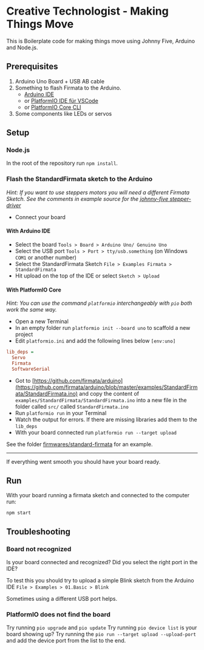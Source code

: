 # Creative Technologist - Making Things Move

This is Boilerplate code for making things move using Johnny Five, Arduino and Node.js.

## Prerequisites

1. Arduino Uno Board + USB AB cable
2. Something to flash Firmata to the Arduino.
   - [Arduino IDE](https://www.arduino.cc/en/Main/Software)
   - or [PlatformIO IDE für VSCode](https://platformio.org/)
   - or [PlatformIO Core CLI](https://docs.platformio.org/en/latest/installation.html#)
3. Some components like LEDs or servos

## Setup

### Node.js

In the root of the repository run `npm install`.  

### Flash the StandardFirmata sketch to the Arduino

*Hint: If you want to use steppers motors you will need a different Firmata Sketch. See the comments in example source for the [johnny-five stepper-driver](http://johnny-five.io/examples/stepper-driver/)*

- Connect your board
  
#### With Arduino IDE

- Select the board `Tools > Board > Arduino Uno/ Genuino Uno`
- Select the USB port `Tools > Port > tty/usb.something` (on Windows `COM1` or another number)
- Select the StandardFirmata Sketch `File > Examples Firmata > StandardFirmata`
- Hit upload on the top of the IDE or select `Sketch > Upload`

#### With PlatformIO Core

*Hint: You can use the command `platformio` interchangeably with `pio` both work the same way.*


- Open a new Terminal
- In an empty folder run `platformio init --board uno` to scaffold a new project
- Edit `platformio.ini` and add the following lines below `[env:uno]`

```ini
lib_deps =
  Servo
  Firmata
  SoftwareSerial
```

- Got to [https://github.com/firmata/arduino](https://github.com/firmata/arduino/blob/master/examples/StandardFirmata/StandardFirmata.ino) and copy the content of `examples/StandardFirmata/StandardFirmata.ino` into a new file in the folder called `src/` called `StandardFirmata.ino`
- Run `platformio run` in your Terminal
- Watch the output for errors. If there are missing libraries add them to the `lib_deps`
- With your board connected run `platformio run --target upload`

See the folder [firmwares/standard-firmata](firmwares/standard-firmata) for an example.

---

If everything went smooth you should have your board ready.

## Run

With your board running a firmata sketch and connected to the computer run:

`npm start`

## Troubleshooting

### Board not recognized

Is your board connected and recognized? Did you select the right port in the IDE?

To test this you should try to upload a simple Blink sketch from the Arduino IDE `File > Examples > 01.Basic > Blink`

Sometimes using a different USB port helps.

### PlatformIO does not find the board

Try running `pio upgrade` and `pio update`
Try running `pio device list` is your board showing up?
Try running the `pio run --target upload --upload-port` and add the device port from the list to the end.
